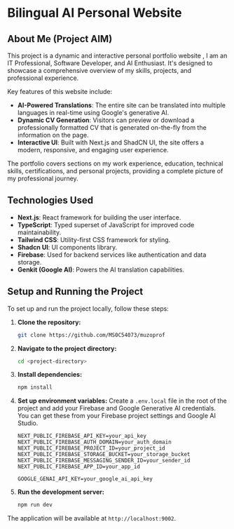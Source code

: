 # Bilingual AI Personal Website

## About Me (Project AIM)

This project is a dynamic and interactive personal portfolio website , I am an IT Professional, Software Developer, and AI Enthusiast. It's designed to showcase a comprehensive overview of my skills, projects, and professional experience.

Key features of this website include:
-   **AI-Powered Translations**: The entire site can be translated into multiple languages in real-time using Google's generative AI.
-   **Dynamic CV Generation**: Visitors can preview or download a professionally formatted CV that is generated on-the-fly from the information on the page.
-   **Interactive UI**: Built with Next.js and ShadCN UI, the site offers a modern, responsive, and engaging user experience.

The portfolio covers sections on my work experience, education, technical skills, certifications, and personal projects, providing a complete picture of my professional journey.

## Technologies Used

- **Next.js**: React framework for building the user interface.
- **TypeScript**: Typed superset of JavaScript for improved code maintainability.
- **Tailwind CSS**: Utility-first CSS framework for styling.
- **Shadcn UI**: UI components library.
- **Firebase**: Used for backend services like authentication and data storage.
- **Genkit (Google AI)**: Powers the AI translation capabilities.

## Setup and Running the Project

To set up and run the project locally, follow these steps:
1. **Clone the repository:**
   ```bash
   git clone https://github.com/MS0C54073/muzoprof
   ```
2. **Navigate to the project directory:**
   ```bash
   cd <project-directory>
   ```
3. **Install dependencies:**
   ```bash
   npm install
   ```
4. **Set up environment variables:**
   Create a `.env.local` file in the root of the project and add your Firebase and Google Generative AI credentials. You can get these from your Firebase project settings and Google AI Studio.
   ```
   NEXT_PUBLIC_FIREBASE_API_KEY=your_api_key
   NEXT_PUBLIC_FIREBASE_AUTH_DOMAIN=your_auth_domain
   NEXT_PUBLIC_FIREBASE_PROJECT_ID=your_project_id
   NEXT_PUBLIC_FIREBASE_STORAGE_BUCKET=your_storage_bucket
   NEXT_PUBLIC_FIREBASE_MESSAGING_SENDER_ID=your_sender_id
   NEXT_PUBLIC_FIREBASE_APP_ID=your_app_id
   
   GOOGLE_GENAI_API_KEY=your_google_ai_api_key
   ```
5. **Run the development server:**
   ```bash
   npm run dev
   ```

The application will be available at `http://localhost:9002`.
